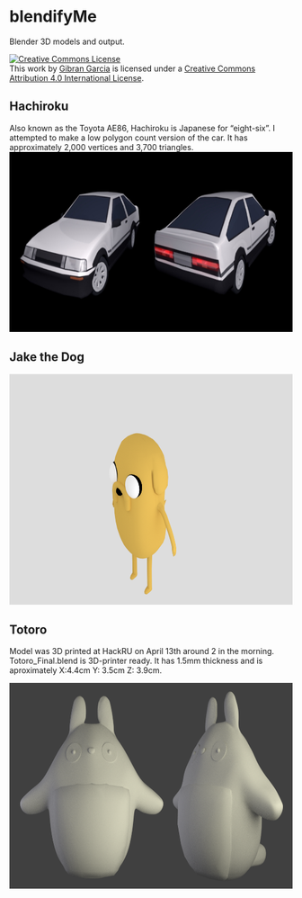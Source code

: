 blendifyMe
==========

Blender 3D models and output.

<a rel="license" href="http://creativecommons.org/licenses/by/4.0/">
<img alt="Creative Commons License" style="border-width:0" src="https://i.creativecommons.org/l/by/4.0/80x15.png" />
</a>
<br />
This work by <a xmlns:cc="http://creativecommons.org/ns#" href="owlsketch.com" property="cc:attributionName" rel="cc:attributionURL">Gibran Garcia</a> is licensed under a <a rel="license" href="http://creativecommons.org/licenses/by/4.0/">Creative Commons Attribution 4.0 International License</a>.

<h2> Hachiroku </h2>
Also known as the Toyota AE86, Hachiroku is Japanese for “eight-six”. I attempted to make a low polygon count version of the car. It has approximately 2,000 vertices and 3,700 triangles.

<img width="730px" height="320px" src="./img/hachiroku_rendered.jpg"/>

<h2> Jake the Dog </h2>

<img width="730px" height="410px" src="./img/jake_rendered.png"/>

<h2> Totoro </h2>
<p>Model was 3D printed at HackRU on April 13th around 2 in the morning. Totoro_Final.blend is 3D-printer ready. It has 1.5mm thickness and is aproximately X:4.4cm Y: 3.5cm Z: 3.9cm. </p>

<img width="728px" height="366px" src="./img/totoro_rendered.png"/>

